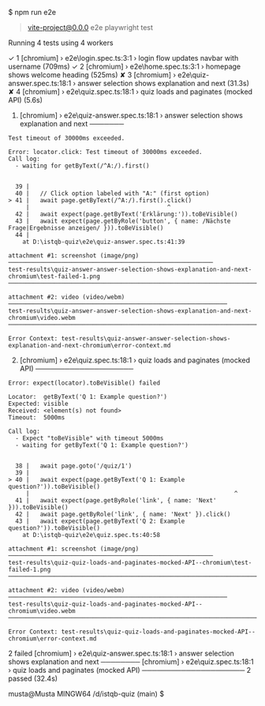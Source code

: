 $ npm run e2e

> vite-project@0.0.0 e2e
> playwright test


Running 4 tests using 4 workers

  ✓  1 [chromium] › e2e\login.spec.ts:3:1 › login flow updates navbar with username (709ms)
  ✓  2 [chromium] › e2e\home.spec.ts:3:1 › homepage shows welcome heading (525ms)
  ✘  3 [chromium] › e2e\quiz-answer.spec.ts:18:1 › answer selection shows explanation and next (31.3s)
  ✘  4 [chromium] › e2e\quiz.spec.ts:18:1 › quiz loads and paginates (mocked API) (5.6s)


  1) [chromium] › e2e\quiz-answer.spec.ts:18:1 › answer selection shows explanation and next ───────

    Test timeout of 30000ms exceeded.

    Error: locator.click: Test timeout of 30000ms exceeded.
    Call log:
      - waiting for getByText(/^A:/).first()


      39 |
      40 |   // Click option labeled with "A:" (first option)
    > 41 |   await page.getByText(/^A:/).first().click()
         |                                       ^
      42 |   await expect(page.getByText('Erklärung:')).toBeVisible()
      43 |   await expect(page.getByRole('button', { name: /Nächste Frage|Ergebnisse anzeigen/ })).toBeVisible()
      44 |
        at D:\istqb-quiz\e2e\quiz-answer.spec.ts:41:39

    attachment #1: screenshot (image/png) ──────────────────────────────────────────────────────────
    test-results\quiz-answer-answer-selection-shows-explanation-and-next-chromium\test-failed-1.png
    ────────────────────────────────────────────────────────────────────────────────────────────────

    attachment #2: video (video/webm) ──────────────────────────────────────────────────────────────
    test-results\quiz-answer-answer-selection-shows-explanation-and-next-chromium\video.webm
    ────────────────────────────────────────────────────────────────────────────────────────────────

    Error Context: test-results\quiz-answer-answer-selection-shows-explanation-and-next-chromium\error-context.md

  2) [chromium] › e2e\quiz.spec.ts:18:1 › quiz loads and paginates (mocked API) ────────────────────

    Error: expect(locator).toBeVisible() failed

    Locator:  getByText('Q 1: Example question?')
    Expected: visible
    Received: <element(s) not found>
    Timeout:  5000ms

    Call log:
      - Expect "toBeVisible" with timeout 5000ms
      - waiting for getByText('Q 1: Example question?')


      38 |   await page.goto('/quiz/1')
      39 |
    > 40 |   await expect(page.getByText('Q 1: Example question?')).toBeVisible()
         |                                                          ^
      41 |   await expect(page.getByRole('link', { name: 'Next' })).toBeVisible()
      42 |   await page.getByRole('link', { name: 'Next' }).click()
      43 |   await expect(page.getByText('Q 2: Example question?')).toBeVisible()
        at D:\istqb-quiz\e2e\quiz.spec.ts:40:58

    attachment #1: screenshot (image/png) ──────────────────────────────────────────────────────────
    test-results\quiz-quiz-loads-and-paginates-mocked-API--chromium\test-failed-1.png
    ────────────────────────────────────────────────────────────────────────────────────────────────

    attachment #2: video (video/webm) ──────────────────────────────────────────────────────────────
    test-results\quiz-quiz-loads-and-paginates-mocked-API--chromium\video.webm
    ────────────────────────────────────────────────────────────────────────────────────────────────

    Error Context: test-results\quiz-quiz-loads-and-paginates-mocked-API--chromium\error-context.md

  2 failed
    [chromium] › e2e\quiz-answer.spec.ts:18:1 › answer selection shows explanation and next ────────
    [chromium] › e2e\quiz.spec.ts:18:1 › quiz loads and paginates (mocked API) ─────────────────────
  2 passed (32.4s)

musta@Musta MINGW64 /d/istqb-quiz (main)
$ 